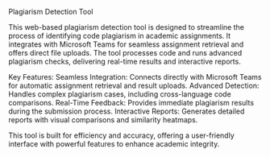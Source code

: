 Plagiarism Detection Tool

This web-based plagiarism detection tool is designed to streamline the process of identifying code plagiarism in academic assignments. It integrates with Microsoft Teams for seamless assignment retrieval and offers direct file uploads. The tool processes code and runs advanced plagiarism checks, delivering real-time results and interactive reports.

Key Features:
Seamless Integration: Connects directly with Microsoft Teams for automatic assignment retrieval and result uploads.
Advanced Detection: Handles complex plagiarism cases, including cross-language code comparisons.
Real-Time Feedback: Provides immediate plagiarism results during the submission process.
Interactive Reports: Generates detailed reports with visual comparisons and similarity heatmaps.

This tool is built for efficiency and accuracy, offering a user-friendly interface with powerful features to enhance academic integrity.
